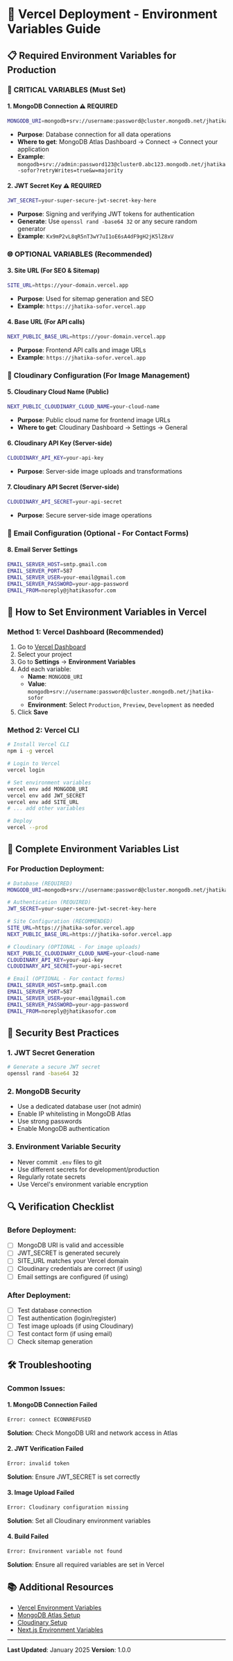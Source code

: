 # 🚀 Vercel Deployment - Environment Variables Guide

## 📋 Required Environment Variables for Production

### 🔑 **CRITICAL VARIABLES (Must Set)**

#### 1. **MongoDB Connection** ⚠️ REQUIRED
```bash
MONGODB_URI=mongodb+srv://username:password@cluster.mongodb.net/jhatika-sofor?retryWrites=true&w=majority
```
- **Purpose**: Database connection for all data operations
- **Where to get**: MongoDB Atlas Dashboard → Connect → Connect your application
- **Example**: `mongodb+srv://admin:password123@cluster0.abc123.mongodb.net/jhatika-sofor?retryWrites=true&w=majority`

#### 2. **JWT Secret Key** ⚠️ REQUIRED
```bash
JWT_SECRET=your-super-secure-jwt-secret-key-here
```
- **Purpose**: Signing and verifying JWT tokens for authentication
- **Generate**: Use `openssl rand -base64 32` or any secure random generator
- **Example**: `Kx9mP2vL8qR5nT3wY7uI1oE6sA4dF9gH2jK5lZ8xV`

### 🌐 **OPTIONAL VARIABLES (Recommended)**

#### 3. **Site URL** (For SEO & Sitemap)
```bash
SITE_URL=https://your-domain.vercel.app
```
- **Purpose**: Used for sitemap generation and SEO
- **Example**: `https://jhatika-sofor.vercel.app`

#### 4. **Base URL** (For API calls)
```bash
NEXT_PUBLIC_BASE_URL=https://your-domain.vercel.app
```
- **Purpose**: Frontend API calls and image URLs
- **Example**: `https://jhatika-sofor.vercel.app`

### 📸 **Cloudinary Configuration** (For Image Management)

#### 5. **Cloudinary Cloud Name** (Public)
```bash
NEXT_PUBLIC_CLOUDINARY_CLOUD_NAME=your-cloud-name
```
- **Purpose**: Public cloud name for frontend image URLs
- **Where to get**: Cloudinary Dashboard → Settings → General

#### 6. **Cloudinary API Key** (Server-side)
```bash
CLOUDINARY_API_KEY=your-api-key
```
- **Purpose**: Server-side image uploads and transformations

#### 7. **Cloudinary API Secret** (Server-side)
```bash
CLOUDINARY_API_SECRET=your-api-secret
```
- **Purpose**: Secure server-side image operations

### 📧 **Email Configuration** (Optional - For Contact Forms)

#### 8. **Email Server Settings**
```bash
EMAIL_SERVER_HOST=smtp.gmail.com
EMAIL_SERVER_PORT=587
EMAIL_SERVER_USER=your-email@gmail.com
EMAIL_SERVER_PASSWORD=your-app-password
EMAIL_FROM=noreply@jhatikasofor.com
```

## 🔧 **How to Set Environment Variables in Vercel**

### **Method 1: Vercel Dashboard (Recommended)**
1. Go to [Vercel Dashboard](https://vercel.com/dashboard)
2. Select your project
3. Go to **Settings** → **Environment Variables**
4. Add each variable:
   - **Name**: `MONGODB_URI`
   - **Value**: `mongodb+srv://username:password@cluster.mongodb.net/jhatika-sofor`
   - **Environment**: Select `Production`, `Preview`, `Development` as needed
5. Click **Save**

### **Method 2: Vercel CLI**
```bash
# Install Vercel CLI
npm i -g vercel

# Login to Vercel
vercel login

# Set environment variables
vercel env add MONGODB_URI
vercel env add JWT_SECRET
vercel env add SITE_URL
# ... add other variables

# Deploy
vercel --prod
```

## 📝 **Complete Environment Variables List**

### **For Production Deployment:**
```bash
# Database (REQUIRED)
MONGODB_URI=mongodb+srv://username:password@cluster.mongodb.net/jhatika-sofor?retryWrites=true&w=majority

# Authentication (REQUIRED)
JWT_SECRET=your-super-secure-jwt-secret-key-here

# Site Configuration (RECOMMENDED)
SITE_URL=https://jhatika-sofor.vercel.app
NEXT_PUBLIC_BASE_URL=https://jhatika-sofor.vercel.app

# Cloudinary (OPTIONAL - For image uploads)
NEXT_PUBLIC_CLOUDINARY_CLOUD_NAME=your-cloud-name
CLOUDINARY_API_KEY=your-api-key
CLOUDINARY_API_SECRET=your-api-secret

# Email (OPTIONAL - For contact forms)
EMAIL_SERVER_HOST=smtp.gmail.com
EMAIL_SERVER_PORT=587
EMAIL_SERVER_USER=your-email@gmail.com
EMAIL_SERVER_PASSWORD=your-app-password
EMAIL_FROM=noreply@jhatikasofor.com
```

## 🚨 **Security Best Practices**

### **1. JWT Secret Generation**
```bash
# Generate a secure JWT secret
openssl rand -base64 32
```

### **2. MongoDB Security**
- Use a dedicated database user (not admin)
- Enable IP whitelisting in MongoDB Atlas
- Use strong passwords
- Enable MongoDB authentication

### **3. Environment Variable Security**
- Never commit `.env` files to git
- Use different secrets for development/production
- Regularly rotate secrets
- Use Vercel's environment variable encryption

## 🔍 **Verification Checklist**

### **Before Deployment:**
- [ ] MongoDB URI is valid and accessible
- [ ] JWT_SECRET is generated securely
- [ ] SITE_URL matches your Vercel domain
- [ ] Cloudinary credentials are correct (if using)
- [ ] Email settings are configured (if using)

### **After Deployment:**
- [ ] Test database connection
- [ ] Test authentication (login/register)
- [ ] Test image uploads (if using Cloudinary)
- [ ] Test contact form (if using email)
- [ ] Check sitemap generation

## 🛠️ **Troubleshooting**

### **Common Issues:**

#### 1. **MongoDB Connection Failed**
```bash
Error: connect ECONNREFUSED
```
**Solution**: Check MongoDB URI and network access in Atlas

#### 2. **JWT Verification Failed**
```bash
Error: invalid token
```
**Solution**: Ensure JWT_SECRET is set correctly

#### 3. **Image Upload Failed**
```bash
Error: Cloudinary configuration missing
```
**Solution**: Set all Cloudinary environment variables

#### 4. **Build Failed**
```bash
Error: Environment variable not found
```
**Solution**: Ensure all required variables are set in Vercel

## 📚 **Additional Resources**

- [Vercel Environment Variables](https://vercel.com/docs/concepts/projects/environment-variables)
- [MongoDB Atlas Setup](https://docs.atlas.mongodb.com/getting-started/)
- [Cloudinary Setup](https://cloudinary.com/documentation/node_integration)
- [Next.js Environment Variables](https://nextjs.org/docs/basic-features/environment-variables)

---

**Last Updated**: January 2025
**Version**: 1.0.0
